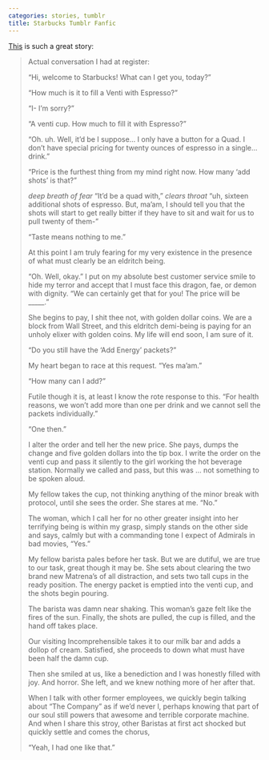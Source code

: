```yaml
---
categories: stories, tumblr
title: Starbucks Tumblr Fanfic
---
```


[This](https://katjohnadams.tumblr.com/post/171462690508/katjohnadams-anais-ninja-blog) is such a great story:

<blockquote>
Actual conversation I had at register:

“Hi, welcome to Starbucks! What can I get you, today?”

“How much is it to fill a Venti with Espresso?”

“I- I’m sorry?”

“A venti cup. How much to fill it with Espresso?”

“Oh. uh. Well, it’d be I suppose… I only have a button for a Quad. I don’t have special pricing for twenty ounces of espresso in a single… drink.”

“Price is the furthest thing from my mind right now. How many ‘add shots’ is that?”

*deep breath of fear* “It’d be a quad with,” *clears throat* “uh, sixteen additional shots of espresso. But, ma’am, I should tell you that the shots will start to get really bitter if they have to sit and wait for us to pull twenty of them-”

“Taste means nothing to me.”

At this point I am truly fearing for my very existence in the presence of what must clearly be an eldritch being.

“Oh. Well, okay.” I put on my absolute best customer service smile to hide my terror and accept that I must face this dragon, fae, or demon with dignity. “We can certainly get that for you! The price will be _____.”

She begins to pay, I shit thee not, with golden dollar coins. We are a block from Wall Street, and this eldritch demi-being is paying for an unholy elixer with golden coins. My life will end soon, I am sure of it.

“Do you still have the ‘Add Energy’ packets?”

My heart began to race at this request. “Yes ma’am.”

“How many can I add?”

Futile though it is, at least I know the rote response to this. “For health reasons, we won’t add more than one per drink and we cannot sell the packets individually.”

“One then.”

I alter the order and tell her the new price. She pays, dumps the change and five golden dollars into the tip box. I write the order on the venti cup and pass it silently to the girl working the hot beverage station. Normally we called and pass, but this was … not something to be spoken aloud.

My fellow takes the cup, not thinking anything of the minor break with protocol, until she sees the order. She stares at me. “No.”

The woman, which I call her for no other greater insight into her terrifying being is within my grasp, simply stands on the other side and says, calmly but with a commanding tone I expect of Admirals in bad movies, “Yes.”

My fellow barista pales before her task. But we are dutiful, we are true to our task, great though it may be. She sets about clearing the two brand new Matrena’s of all distraction, and sets two tall cups in the ready position. The energy packet is emptied into the venti cup, and the shots begin pouring. 

The barista was damn near shaking. This woman’s gaze felt like the fires of the sun. Finally, the shots are pulled, the cup is filled, and the hand off takes place.

Our visiting Incomprehensible takes it to our milk bar and adds a dollop of cream. Satisfied, she proceeds to down what must have been half the damn cup.

Then she smiled at us, like a benediction and I was honestly filled with joy. And horror. She left, and we knew nothing more of her after that.

When I talk with other former employees, we quickly begin talking about “The Company” as if we’d never l, perhaps knowing that part of our soul still powers that awesome and terrible corporate machine. And when I share this stroy, other Baristas at first act shocked but quickly settle and comes the chorus, 

“Yeah, I had one like that.”
</blockquote>
